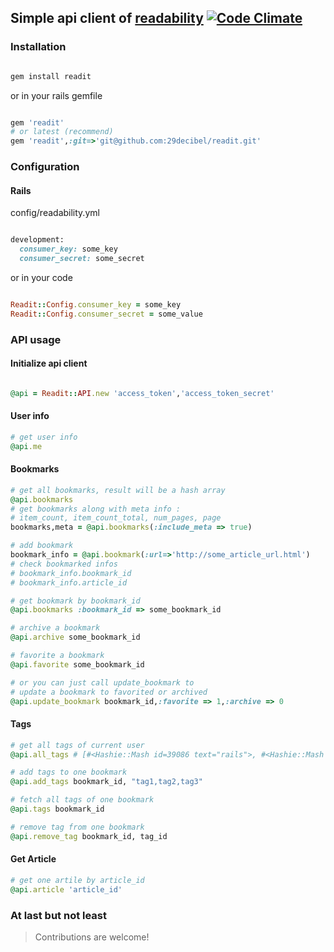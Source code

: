 ## Simple api client of [readability](http://www.readability.com) [![Code Climate](https://codeclimate.com/badge.png)](https://codeclimate.com/github/29decibel/readit)

### Installation
```ruby

gem install readit
```
or in your rails gemfile

``` ruby

gem 'readit'
# or latest (recommend)
gem 'readit',:git=>'git@github.com:29decibel/readit.git'
```

### Configuration
#### Rails
config/readability.yml

``` ruby

development:
  consumer_key: some_key
  consumer_secret: some_secret
```

or in your code

``` ruby

Readit::Config.consumer_key = some_key
Readit::Config.consumer_secret = some_value
```

### API usage

#### Initialize api client
``` ruby

@api = Readit::API.new 'access_token','access_token_secret'
```

#### User info
```ruby
# get user info
@api.me
```

#### Bookmarks
```ruby
# get all bookmarks, result will be a hash array
@api.bookmarks
# get bookmarks along with meta info :
# item_count, item_count_total, num_pages, page
bookmarks,meta = @api.bookmarks(:include_meta => true)

# add bookmark
bookmark_info = @api.bookmark(:url=>'http://some_article_url.html')
# check bookmarked infos
# bookmark_info.bookmark_id
# bookmark_info.article_id

# get bookmark by bookmark_id
@api.bookmarks :bookmark_id => some_bookmark_id

# archive a bookmark
@api.archive some_bookmark_id

# favorite a bookmark
@api.favorite some_bookmark_id

# or you can just call update_bookmark to
# update a bookmark to favorited or archived
@api.update_bookmark bookmark_id,:favorite => 1,:archive => 0
```

#### Tags
```ruby
# get all tags of current user
@api.all_tags # [#<Hashie::Mash id=39086 text="rails">, #<Hashie::Mash id=39085 text="ruby">, #<Hashie::Mash id=39087 text="tag3">]

# add tags to one bookmark
@api.add_tags bookmark_id, "tag1,tag2,tag3"

# fetch all tags of one bookmark
@api.tags bookmark_id

# remove tag from one bookmark
@api.remove_tag bookmark_id, tag_id
```

#### Get Article
```ruby
# get one artile by article_id
@api.article 'article_id'

```

### At last but not least
>Contributions are welcome!

